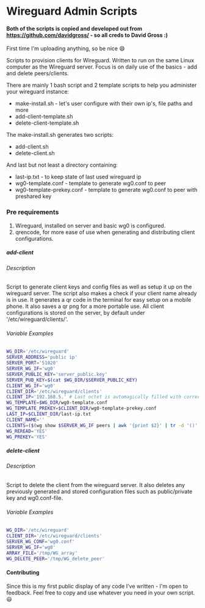 # Wireguard Admin Scripts
#### Both of the scripts is copied and developed out from https://github.com/davidgross/ - so all creds to David Gross :)

First time I'm uploading anything, so be nice 😄

Scripts to provision clients for Wireguard. Written to run on the same Linux computer as the Wireguard server.
Focus is on daily use of the basics - add and delete peers/clients.

There are mainly 1 bash script and 2 template scripts to help you administer your wireguard instance:
- make-install.sh - let's user configure with their own ip's, file paths and more
- add-client-template.sh
- delete-client-template.sh

The make-install.sh generates two scripts:
- add-client.sh
- delete-client.sh

And last but not least a directory containing:
- last-ip.txt - to keep state of last used wireguard ip
- wg0-template.conf - template to generate wg0.conf to peer
- wg0-template-prekey.conf - template to generate wg0.conf to peer with preshared key

### Pre requirements
1. Wireguard, installed on server and basic wg0 is configured.
2. qrencode, for more ease of use when generating and distributing client configurations.

##### add-client
###### Description
Script to generate client keys and config files as well as setup it up on the wireguard server.
The script also makes a check if your client name already is in use.
It generates a qr code in the terminal for easy setup on a mobile phone. It also saves a qr png for a more portable use.
All client configurations is stored on the server, by default under '/etc/wireguard/clients/'.

###### Variable Examples
```bash
WG_DIR='/etc/wireguard'
SERVER_ADDRESS='public ip'
SERVER_PORT='51820'
SERVER_WG_IF='wg0'
SERVER_PUBLIC_KEY='server_public.key'
SERVER_PUB_KEY=$(cat $WG_DIR/$SERVER_PUBLIC_KEY)
CLIENT_WG_IF='wg0'
CLIENT_DIR='/etc/wireguard/clients'
CLIENT_IP='192.168.5.' # Last octet is automagically filled with correct IP based on the file last-ip.txt
WG_TEMPLATE=$WG_DIR/wg0-template.conf
WG_TEMPLATE_PREKEY=$CLIENT_DIR/wg0-template-prekey.conf
LAST_IP=$CLIENT_DIR/last-ip.txt
CLIENT_NAME=''
CLIENTS=($(wg show $SERVER_WG_IF peers | awk '{print $2}' | tr -d '()' | sed '/^[[:blank:]]*$/d'))
WG_REREAD='YES'
WG_PREKEY='YES'
```

##### delete-client
###### Description
Script to delete the client from the wireguard server. It also deletes any previously generated and stored configuration files such as public/private key and wg0.conf-file.


###### Variable Examples
```bash
WG_DIR='/etc/wireguard'
CLIENT_DIR='/etc/wireguard/clients'
SERVER_WG_CONF='wg0.conf'
SERVER_WG_IF='wg0'
ARRAY_FILE='/tmp/WG_array'
WG_DELETE_PEER='/tmp/WG_delete_peer'
```

#### Contributing
Since this is my first public display of any code I've written - I'm open to feedback.
Feel free to copy and use whatever you need in your own script. :smiley:
